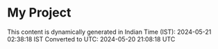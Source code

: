 # My Project

This content is dynamically generated in Indian Time (IST): 2024-05-21 02:38:18 IST
Converted to UTC: 2024-05-20 21:08:18 UTC
